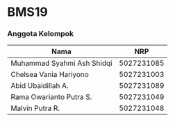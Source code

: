 # B M S 1 9 

### Anggota Kelompok
| Nama | NRP | 
|---|---|
| Muhammad Syahmi Ash Shidqi  | 5027231085 | 
| Chelsea Vania Hariyono | 5027231003 | 
| Abid Ubaidillah A.  | 5027231089 | 
| Rama Owarianto Putra S. | 5027231049 | 
| Malvin Putra R. | 5027231048 | 
